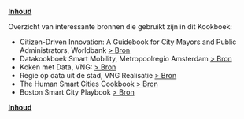 **[Inhoud](ToC.md)**

Overzicht van interessante bronnen die gebruikt zijn in dit Kookboek:

* Citizen-Driven Innovation: A Guidebook for City Mayors and Public Administrators, Worldbank [> Bron](https://openknowledge.worldbank.org/handle/10986/21984)
* Datakookboek Smart Mobility, Metropoolregio Amsterdam [> Bron](https://smartmobilitymra.nl/datakookboek-smart-mobility/)
* Koken met Data, VNG: [> Bron](https://publicaties.vngrealisatie.nl/2017/koken-met-data/#!/voorblad)
* Regie op data uit de stad, VNG Realisatie [> Bron](https://www.vngrealisatie.nl/nieuws/regie-op-data-uit-de-stad)
* The Human Smart Cities Cookbook [> Bron](http://www.planum.net/peripheria-the-human-smart-cities-cookbook)
* Boston Smart City Playbook [> Bron](https://monum.github.io/playbook/)

**[Inhoud](ToC.md)**
